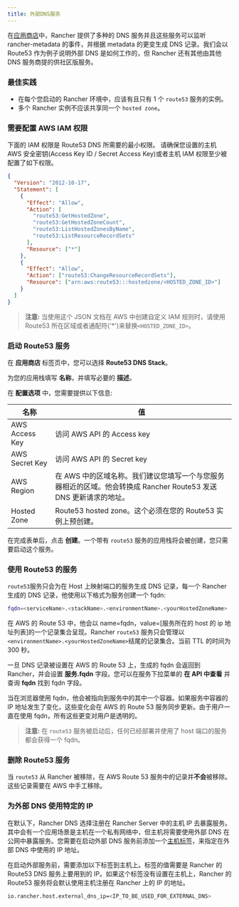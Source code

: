 ```yaml
---
title: 外部DNS服务
---
```


在[应用商店](/docs/rancher1/configurations/catalog/_index)中，Rancher 提供了多种的 DNS 服务并且这些服务可以监听 rancher-metadata 的事件，并根据 metadata 的更变生成 DNS 记录。我们会以 Route53 作为例子说明外部 DNS 是如何工作的，但 Rancher 还有其他由其他 DNS 服务商提的供社区版服务。

### 最佳实践

- 在每个您启动的 Rancher 环境中，应该有且只有 1 个 `route53` 服务的实例。
- 多个 Rancher 实例不应该共享同一个 `hosted zone`。

### 需要配置 AWS IAM 权限

下面的 IAM 权限是 Route53 DNS 所需要的最小权限。
请确保您设置的主机 AWS 安全密钥(Access Key ID / Secret Access Key)或者主机 IAM 权限至少被配置了如下权限。

```json
{
  "Version": "2012-10-17",
  "Statement": [
    {
      "Effect": "Allow",
      "Action": [
        "route53:GetHostedZone",
        "route53:GetHostedZoneCount",
        "route53:ListHostedZonesByName",
        "route53:ListResourceRecordSets"
      ],
      "Resource": ["*"]
    },
    {
      "Effect": "Allow",
      "Action": ["route53:ChangeResourceRecordSets"],
      "Resource": ["arn:aws:route53:::hostedzone/<HOSTED_ZONE_ID>"]
    }
  ]
}
```

> **注意:** 当使用这个 JSON 文档在 AWS 中创建自定义 IAM 规则时，请使用 Route53 所在区域或者通配符('\*')来替换`<HOSTED_ZONE_ID>`。

### 启动 Route53 服务

在 **应用商店** 标签页中，您可以选择 **Route53 DNS Stack**。

为您的应用栈填写 **名称**，并填写必要的 **描述**。

在 **配置选项** 中，您需要提供以下信息:

| 名称           | 值                                                                                                                |
| -------------- | ----------------------------------------------------------------------------------------------------------------- |
| AWS Access Key | 访问 AWS API 的 Access key                                                                                        |
| AWS Secret Key | 访问 AWS API 的 Secret key                                                                                        |
| AWS Region     | 在 AWS 中的区域名称。我们建议您填写一个与您服务器相近的区域。他会转换成 Rancher Route53 发送 DNS 更新请求的地址。 |
| Hosted Zone    | Route53 hosted zone。这个必须在您的 Route53 实例上预创建。                                                        |

在完成表单后，点击 **创建**。一个带有 `route53` 服务的应用栈将会被创建，您只需要启动这个服务。

### 使用 Route53 的服务

`route53`服务只会为在 Host 上映射端口的服务生成 DNS 记录，每一个 Rancher 生成的 DNS 记录，他使用以下格式为服务创建一个 fqdn:

```bash
fqdn=<serviceName>.<stackName>.<environmentName>.<yourHostedZoneName>
```

在 AWS 的 Route 53 中，他会以 name=fqdn，value=[服务所在的 host 的 ip 地址列表]的一个记录集合呈现。Rancher `route53` 服务只会管理以`<environmentName>.<yourHostedZoneName>`结尾的记录集合。当前 TTL 的时间为 300 秒。

一旦 DNS 记录被设置在 AWS 的 Route 53 上，生成的 fqdn 会返回到 Rancher，并会设置 **服务.fqdn** 字段。您可以在服务下拉菜单的 **在 API 中查看** 并查询 **fqdn** 找到 fqdn 字段。

当在浏览器使用 fqdn，他会被指向到服务中的其中一个容器。如果服务中容器的 IP 地址发生了变化，这些变化会在 AWS 的 Route 53 服务同步更新。由于用户一直在使用 fqdn，所有这些更变对用户是透明的。

> **注意:** 在 `route53` 服务被启动后，任何已经部署并使用了 host 端口的服务都会获得一个 fqdn。

### 删除 Route53 服务

当 `route53` 从 Rancher 被移除，在 AWS Route 53 服务中的记录并**不会**被移除。这些记录需要在 AWS 中手工移除。

### 为外部 DNS 使用特定的 IP

在默认下，Rancher DNS 选择注册在 Rancher Server 中的主机 IP 去暴露服务。其中会有一个应用场景是主机在一个私有网络中，但主机将需要使用外部 DNS 在公网中暴露服务。您需要在启动外部 DNS 服务前添加一个[主机标签](/docs/rancher1/infrastructure/hosts/_index#主机标签)，来指定在外部 DNS 中使用的 IP 地址。

在启动外部服务前，需要添加以下标签到主机上。标签的值需要是 Rancher 的 Route53 DNS 服务上要用到的 IP。如果这个标签没有设置在主机上，Rancher 的 Route53 服务将会默认使用主机注册在 Rancher 上的 IP 的地址。

```bash
io.rancher.host.external_dns_ip=<IP_TO_BE_USED_FOR_EXTERNAL_DNS>
```
